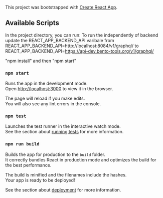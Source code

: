 This project was bootstrapped with [Create React App](https://github.com/facebook/create-react-app).

## Available Scripts

In the project directory, you can run:
To run the independently of backend update the REACT_APP_BACKEND_API varibale from REACT_APP_BACKEND_API=http://localhost:8084/v1/graphql/
 to REACT_APP_BACKEND_API=https://api-dev.bento-tools.org/v1/graphql/

"npm install" and then "npm start"
### `npm start`

Runs the app in the development mode.<br>
Open [http://localhost:3000](http://localhost:3000) to view it in the browser.

The page will reload if you make edits.<br>
You will also see any lint errors in the console.

### `npm test`

Launches the test runner in the interactive watch mode.<br>
See the section about [running tests](https://facebook.github.io/create-react-app/docs/running-tests) for more information.

### `npm run build`

Builds the app for production to the `build` folder.<br>
It correctly bundles React in production mode and optimizes the build for the best performance.

The build is minified and the filenames include the hashes.<br>
Your app is ready to be deployed!

See the section about [deployment](https://facebook.github.io/create-react-app/docs/deployment) for more information.